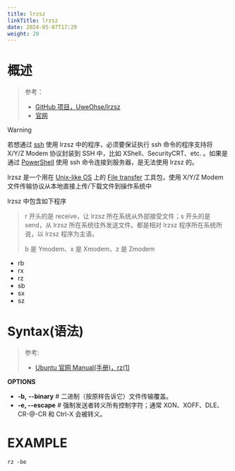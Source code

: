 ```yaml
---
title: lrzsz
linkTitle: lrzsz
date: 2024-05-07T17:29
weight: 20
---
```


# 概述

> 参考：
>
> - [GitHub 项目，UweOhse/lrzsz](https://github.com/UweOhse/lrzsz)
> - [官网](https://ohse.de/uwe/software/lrzsz.html)

> [!warning]
> 若想通过 [ssh](/docs/4.数据通信/Utility/OpenSSH/ssh.md) 使用 lrzsz 中的程序，必须要保证执行 ssh 命令的程序支持将 X/Y/Z Modem 协议封装到 SSH 中，比如 XShell、SecurityCRT、etc. 。如果是通过 [PowerShell](/docs/1.操作系统/Terminal%20与%20Shell/WindowsShell/PowerShell/PowerShell.md) 使用 ssh 命令连接到服务器，是无法使用 lrzsz 的。

lrzsz 是一个用在 [Unix-like OS](/docs/1.操作系统/Operating%20system/Unix-like%20OS/Unix-like%20OS.md) 上的 [File transfer](/docs/4.数据通信/File%20transfer/File%20transfer.md) 工具包，使用 X/Y/Z Modem 文件传输协议从本地直接上传/下载文件到操作系统中

lrzsz 中包含如下程序

> r 开头的是 receive，让 lrzsz 所在系统从外部接受文件；s 开头的是 send，从 lrzsz 所在系统往外发送文件。都是相对 lrzsz 程序所在系统所说，以 lrzsz 程序为主语。
>
> b 是 Ymodem、x 是 Xmodem、z 是 Zmodem

- rb
- rx
- rz
- sb
- sx
- sz

# Syntax(语法)

> 参考:
>
> - [Ubuntu 官网 Manual(手册)，rz(1)](https://manpages.ubuntu.com/manpages/focal/man1/rz.1.html)

**OPTIONS**

- **-b,** **--binary** # 二进制（按原样告诉它）文件传输覆盖。
- **-e, --escape** # 强制发送者转义所有控制字符；通常 XON、XOFF、DLE、CR-@-CR 和 Ctrl-X 会被转义。

# EXAMPLE

`rz -be`
